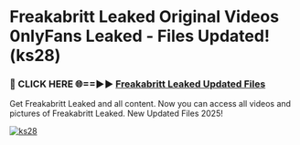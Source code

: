 # Freakabritt Leaked Original Videos 0nlyFans Leaked - Files Updated! (ks28)

<h3>🔴 CLICK HERE 🌐==►► <a href="https://tinyurl.com/ms9xzufz" rel="nofollow">Freakabritt Leaked Updated Files</a></h3>

Get Freakabritt Leaked and all content. Now you can access all videos and pictures of Freakabritt Leaked. New Updated Files 2025!

[![ks28](https://i.imgur.com/PQ7UWWw.gif)](https://tinyurl.com/ms9xzufz)
